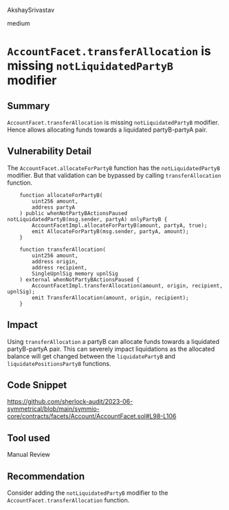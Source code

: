AkshaySrivastav

medium

# `AccountFacet.transferAllocation` is missing `notLiquidatedPartyB` modifier

## Summary
`AccountFacet.transferAllocation` is missing `notLiquidatedPartyB` modifier. Hence allows allocating funds towards a liquidated partyB-partyA pair.

## Vulnerability Detail
The `AccountFacet.allocateForPartyB` function has the `notLiquidatedPartyB` modifier. But that validation can be bypassed by calling `transferAllocation` function.

```solidity
    function allocateForPartyB(
        uint256 amount,
        address partyA
    ) public whenNotPartyBActionsPaused notLiquidatedPartyB(msg.sender, partyA) onlyPartyB {
        AccountFacetImpl.allocateForPartyB(amount, partyA, true);
        emit AllocateForPartyB(msg.sender, partyA, amount);
    }

    function transferAllocation(
        uint256 amount,
        address origin,
        address recipient,
        SingleUpnlSig memory upnlSig
    ) external whenNotPartyBActionsPaused {
        AccountFacetImpl.transferAllocation(amount, origin, recipient, upnlSig);
        emit TransferAllocation(amount, origin, recipient);
    }
```

## Impact
Using `transferAllocation` a partyB can allocate funds towards a liquidated partyB-partyA pair. This can severely impact liquidations as the allocated balance will get changed between the `liquidatePartyB` and `liquidatePositionsPartyB` functions.

## Code Snippet
https://github.com/sherlock-audit/2023-06-symmetrical/blob/main/symmio-core/contracts/facets/Account/AccountFacet.sol#L98-L106
## Tool used

Manual Review

## Recommendation
Consider adding the `notLiquidatedPartyB` modifier to the `AccountFacet.transferAllocation` function.